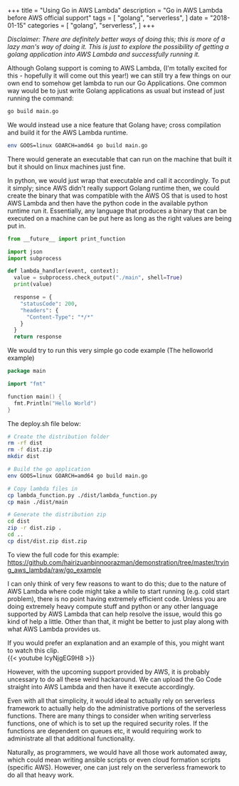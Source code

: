 +++
title = "Using Go in AWS Lambda"
description = "Go in AWS Lambda before AWS official support"
tags = [
    "golang",
    "serverless",
]
date = "2018-01-15"
categories = [
    "golang",
    "serverless",
]
+++

_Disclaimer: There are definitely better ways of doing this; this is more of a lazy man's way of doing it. This is just to explore the possibility of getting a golang application into AWS Lambda and successfully running it._

Although Golang support is coming to AWS Lambda, (I'm totally excited for this - hopefully it will come out this year!) we can still try a few things on our own end to somehow get lambda to run our Go Applications. One common way would be to just write Golang applications as usual but instead of just running the command:

```bash
go build main.go
```

We would instead use a nice feature that Golang have; cross compilation and build it for the AWS Lambda runtime.

```bash
env GOOS=linux GOARCH=amd64 go build main.go
```

There would generate an executable that can run on the machine that built it but it should on linux machines just fine.

In python, we would just wrap that executable and call it accordingly. To put it simply; since AWS didn't really support Golang runtime then, we could create the binary that was compatible with the AWS OS that is used to host AWS Lambda and then have the python code in the available python runtime run it. Essentially, any language that produces a binary that can be executed on a machine can be put here as long as the right values are being put in.

```python
from __future__ import print_function

import json
import subprocess

def lambda_handler(event, context):
  value = subprocess.check_output("./main", shell=True)
  print(value)

  response = {
    "statusCode": 200,
    "headers": {
      "Content-Type": "*/*"
    }
  }
  return response
```

We would try to run this very simple go code example (The helloworld example)

```go
package main

import "fmt"

function main() {
  fmt.Println("Hello World")
}
```

The deploy.sh file below:

```bash
# Create the distribution folder
rm -rf dist
rm -f dist.zip
mkdir dist

# Build the go application
env GOOS=linux GOARCH=amd64 go build main.go

# Copy lambda files in
cp lambda_function.py ./dist/lambda_function.py
cp main ./dist/main

# Generate the distribution zip
cd dist
zip -r dist.zip .
cd ..
cp dist/dist.zip dist.zip
```

To view the full code for this example:
https://github.com/hairizuanbinnoorazman/demonstration/tree/master/trying_aws_lambda/raw/go_example

I can only think of very few reasons to want to do this; due to the nature of AWS Lambda where code might take a while to start running (e.g. cold start problem), there is no point having extremely efficient code. Unless you are doing extremely heavy compute stuff and python or any other language supported by AWS Lambda that can help resolve the issue, would this go kind of help a little. Other than that, it might be better to just play along with what AWS Lambda provides us.

If you would prefer an explanation and an example of this, you might want to watch this clip.  
{{< youtube lcyNjgEG9H8 >}}

However, with the upcoming support provided by AWS, it is probably uncessary to do all these weird hackaround. We can upload the Go Code straight into AWS Lambda and then have it execute accordingly.

Even with all that simplicity, it would ideal to actually rely on serverless framework to actually help do the administrative portions of the serverless functions. There are many things to consider when writing serverless functions, one of which is to set up the required security roles. If the functions are dependent on queues etc, it would requiring work to administrate all that additional functionality.

Naturally, as programmers, we would have all those work automated away, which could mean writing ansible scripts or even cloud formation scripts (specific AWS). However, one can just rely on the serverless framework to do all that heavy work.
